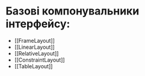 # Базові компонувальники інтерфейсу:
- [[FrameLayout]]
- [[LinearLayout]]
- [[RelativeLayout]]
- [[ConstraintLayout]]
- [[TableLayout]]
